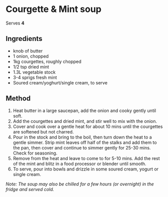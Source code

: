 # Courgette & Mint soup

Serves **4**

## Ingredients

* knob of butter
* 1 onion, chopped
* 1kg courgettes, roughly chopped
* 1/2 tsp dried mint
* 1.3L vegetable stock
* 3-4 sprigs fresh mint
* Soured cream/yoghurt/single cream, to serve

## Method

1. Heat butter in a large saucepan, add the onion and cooky gently until soft.
2. Add the courgettes and dried mint, and stir well to mix with the onion.
3. Cover and cook over a gentle heat for about 10 mins until the courgettes are softened but not
   charred.
4. Pour in the stock and bring to the boil, then turn down the heat to a gentle simmer. Strip mint
   leaves off half of the stalks and add them to the pan, then cover and continue to simmer gently
   for 25-30 mins. Check for seasoning.
5. Remove from the heat and leave to come to for 5-10 mins. Add the rest of the mint and
   blitz in a food processor or blender until smooth.
6. To serve, pour into bowls and drizzle in some soured cream, yogurt or single cream.

_Note: The soup may also be chilled for a few hours (or overnight) in the fridge and served cold._
